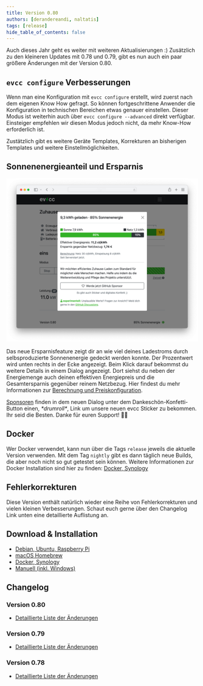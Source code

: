 ```yaml
---
title: Version 0.80
authors: [derandereandi, naltatis]
tags: [release]
hide_table_of_contents: false
---
```


Auch dieses Jahr geht es weiter mit weiteren Aktualisierungen :) Zusätzlich zu den kleineren Updates mit 0.78 und 0.79, gibt es nun auch ein paar größere Änderungen mit der Version 0.80.

## `evcc configure` Verbesserungen

Wenn man eine Konfiguration mit `evcc configure` erstellt, wird zuerst nach dem eigenen Know How gefragt. So können fortgeschrittene Anwender die Konfiguration in technischen Bereichen etwas genauer einstellen. Dieser Modus ist weiterhin auch über `evcc configure --advanced` direkt verfügbar. Einsteiger empfehlen wir diesen Modus jedoch nicht, da mehr Know-How erforderlich ist.

Zustätzlich gibt es weitere Geräte Templates, Korrekturen an bisherigen Templates und weitere Einstellmöglichkeiten.

## Sonnenenergieanteil und Ersparnis

![Ersparnisdialog](ersparnis.png)

Das neue Ersparnisfeature zeigt dir an wie viel deines Ladestroms durch selbsproduzierte Sonnenenergie gedeckt werden konnte.
Der Prozentwert wird unten rechts in der Ecke angezeigt.
Beim Klick darauf bekommst du weitere Details in einem Dialog angezeigt.
Dort siehst du neben der Energiemenge auch deinen effektiven Energiepreis und die Gesamtersparnis gegenüber reinem Netzbezug.
Hier findest du mehr Informationen zur [Berechnung und Preiskonfiguration](/docs/guides/setup#ersparnisberechnung).

[Sponsoren](/docs/sponsorship) finden in dem neuen Dialog unter dem Dankeschön-Konfetti-Button einen, _\*drumroll\*_, Link um unsere neuen evcc Sticker zu bekommen.
Ihr seid die Besten. Danke für euren Support! 💚🥳

## Docker

Wer Docker verwendet, kann nun über die Tags `release` jeweils die aktuelle Version verwenden. Mit dem Tag `nightly` gibt es dann täglich neue Builds, die aber noch nicht so gut getestet sein können. Weitere Informationen zur Docker Installation sind hier zu finden: [Docker, Synology](/docs/installation/docker)

## Fehlerkorrekturen

Diese Version enthält natürlich wieder eine Reihe von Fehlerkorrekturen und vielen kleinen Verbesserungen. Schaut euch gerne über den Changelog Link unten eine detaillierte Auflistung an.

## Download & Installation

- [Debian, Ubuntu, Raspberry Pi](/docs/installation/linux)
- [macOS Homebrew](/docs/installation/macos)
- [Docker, Synology](/docs/installation/docker)
- [Manuell (inkl. Windows)](/docs/installation/manual)

## Changelog

### Version 0.80

- [Detaillierte Liste der Änderungen](https://github.com/evcc-io/evcc/releases/tag/0.80)

### Version 0.79

- [Detaillierte Liste der Änderungen](https://github.com/evcc-io/evcc/releases/tag/0.79)

### Version 0.78

- [Detaillierte Liste der Änderungen](https://github.com/evcc-io/evcc/releases/tag/0.78)
